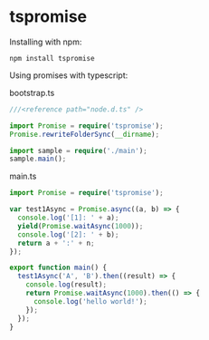 tspromise
=========

Installing with npm:

```
npm install tspromise
```

Using promises with typescript:

bootstrap.ts
```ts
///<reference path="node.d.ts" />

import Promise = require('tspromise');
Promise.rewriteFolderSync(__dirname);

import sample = require('./main');
sample.main();
```

main.ts
```ts
import Promise = require('tspromise');

var test1Async = Promise.async((a, b) => {
  console.log('[1]: ' + a);
  yield(Promise.waitAsync(1000));
  console.log('[2]: ' + b);
  return a + ':' + n;
});

export function main() {
  test1Async('A', 'B').then((result) => {
    console.log(result);
    return Promise.waitAsync(1000).then(() => {
      console.log('hello world!');
    });
  });
}
```

